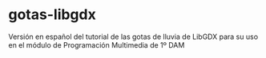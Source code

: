 # gotas-libgdx
Versión en español del tutorial de las gotas de lluvia de LibGDX para su uso en el módulo de Programación Multimedia de 1º DAM
